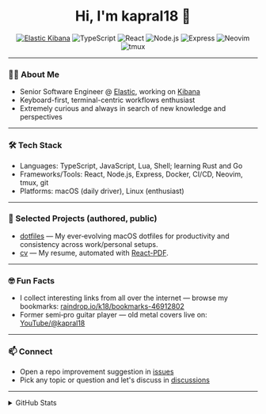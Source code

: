 <!-- Profile README for kapral18 -->

<h1 align="center">Hi, I'm kapral18 👋</h1>

<p align="center">
  <a href="https://elastic.co"><img src="https://img.shields.io/badge/Elastic-Kibana-blue?logo=elastic" alt="Elastic Kibana" /></a>
  <img src="https://img.shields.io/badge/TypeScript-3178c6?logo=typescript" alt="TypeScript" />
  <img src="https://img.shields.io/badge/React-61DAFB?logo=react" alt="React" />
  <img src="https://img.shields.io/badge/Node.js-339933?logo=node.js" alt="Node.js" />
  <img src="https://img.shields.io/badge/Express-000?logo=express" alt="Express" />
  <img src="https://img.shields.io/badge/Neovim-57A143?logo=neovim" alt="Neovim" />
  <img src="https://img.shields.io/badge/tmux-1BB91F" alt="tmux" />
</p>

---

### 👨‍💻 About Me

- Senior Software Engineer @ [Elastic](https://elastic.co), working on [Kibana](https://github.com/elastic/kibana)
- Keyboard-first, terminal-centric workflows enthusiast
- Extremely curious and always in search of new knowledge and perspectives

---

### 🛠️ Tech Stack

- Languages: TypeScript, JavaScript, Lua, Shell; learning Rust and Go
- Frameworks/Tools: React, Node.js, Express, Docker, CI/CD, Neovim, tmux, git
- Platforms: macOS (daily driver), Linux (enthusiast)

---

### 🚀 Selected Projects (authored, public)

- [dotfiles](https://github.com/kapral18/dotfiles) — My ever‑evolving macOS dotfiles for productivity and consistency across work/personal setups.
- [cv](https://github.com/kapral18/cv) — My resume, automated with [React-PDF](https://github.com/wojtekmach/react-pdf).

---

### 🤓 Fun Facts

- I collect interesting links from all over the internet — browse my bookmarks: [raindrop.io/k18/bookmarks-46912802](https://raindrop.io/k18/bookmarks-46912802)
- Former semi‑pro guitar player — old metal covers live on: [YouTube/@kapral18](https://www.youtube.com/@kapral18)

---

### 📫 Connect

- Open a repo improvement suggestion in [issues](https://github.com/kapral18/kapral18/issues)
- Pick any topic or question and let's discuss in [discussions](https://github.com/kapral18/kapral18/discussions)

---

<details>
  <summary>GitHub Stats</summary>

![kapral18's GitHub stats](https://github-readme-stats.vercel.app/api?username=kapral18&show_icons=true&theme=tokyonight)

</details>
